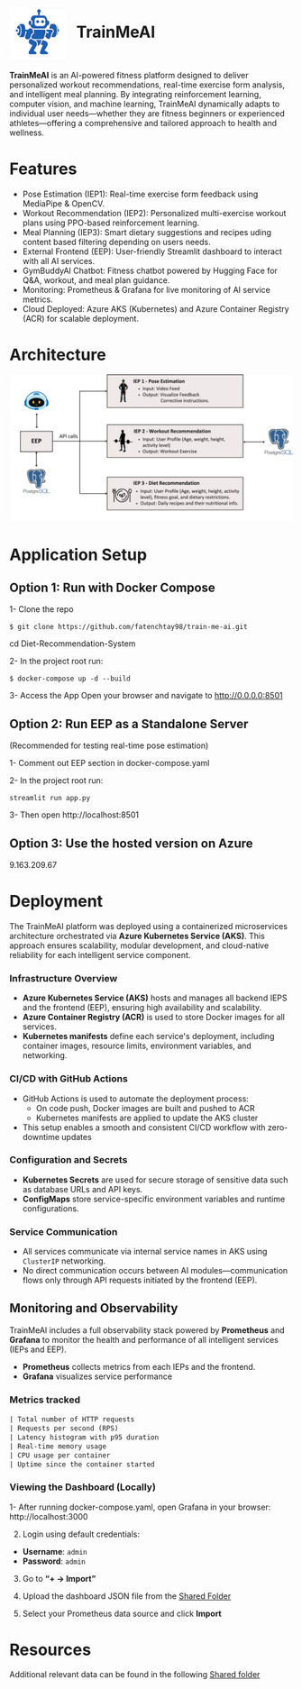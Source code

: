 
<h1 align="left">
  <img src="EEP/static/icons/train-me-ai-small.png" width="100" style="vertical-align: middle; margin-right: 12px;">
  TrainMeAI
</h1>


**TrainMeAI** is an AI-powered fitness platform designed to deliver personalized workout recommendations, real-time exercise form analysis, and intelligent meal planning. By integrating reinforcement learning, computer vision, and machine learning, TrainMeAI dynamically adapts to individual user needs—whether they are fitness beginners or experienced athletes—offering a comprehensive and tailored approach to health and wellness.

# Features

- Pose Estimation (IEP1): Real-time exercise form feedback using MediaPipe & OpenCV.
- Workout Recommendation (IEP2): Personalized multi-exercise workout plans using PPO-based reinforcement learning.
- Meal Planning (IEP3): Smart dietary suggestions and recipes uding content based filtering depending on users  needs.
- External Frontend (EEP): User-friendly Streamlit dashboard to interact with all AI services.
- GymBuddyAI Chatbot: Fitness chatbot powered by Hugging Face for Q&A, workout, and meal plan guidance.
- Monitoring: Prometheus & Grafana for live monitoring of AI service metrics.
- Cloud Deployed: Azure AKS (Kubernetes) and Azure Container Registry (ACR) for scalable deployment.

# Architecture

<div align= "center"><img src="EEP/static/diagrams/architecture.png" width="700" /></div>

# Application Setup

## Option 1: Run with Docker Compose

1- Clone the repo
```
$ git clone https://github.com/fatenchtay98/train-me-ai.git
```
cd Diet-Recommendation-System

2- In the project root run:
```
$ docker-compose up -d --build
```

3- Access the App
Open your browser and navigate to http://0.0.0.0:8501


## Option 2: Run EEP as a Standalone Server
(Recommended for testing real-time pose estimation)

1- Comment out EEP section in docker-compose.yaml

2- In the project root run:
```
streamlit run app.py                                                                        
```
3- Then open http://localhost:8501


## Option 3: Use the hosted version on Azure
9.163.209.67

# Deployment

The TrainMeAI platform was deployed using a containerized microservices architecture orchestrated via **Azure Kubernetes Service (AKS)**. This approach ensures scalability, modular development, and cloud-native reliability for each intelligent service component.

### Infrastructure Overview

- **Azure Kubernetes Service (AKS)** hosts and manages all backend IEPS and the frontend (EEP), ensuring high availability and scalability.
- **Azure Container Registry (ACR)** is used to store Docker images for all services.
- **Kubernetes manifests** define each service's deployment, including container images, resource limits, environment variables, and networking.


### CI/CD with GitHub Actions

- GitHub Actions is used to automate the deployment process:
  - On code push, Docker images are built and pushed to ACR
  - Kubernetes manifests are applied to update the AKS cluster
- This setup enables a smooth and consistent CI/CD workflow with zero-downtime updates

### Configuration and Secrets

- **Kubernetes Secrets** are used for secure storage of sensitive data such as database URLs and API keys.
- **ConfigMaps** store service-specific environment variables and runtime configurations.

### Service Communication

- All services communicate via internal service names in AKS using `ClusterIP` networking.
- No direct communication occurs between AI modules—communication flows only through API requests initiated by the frontend (EEP).


## Monitoring and Observability

TrainMeAI includes a full observability stack powered by **Prometheus** and **Grafana** to monitor the health and performance of all intelligent services (IEPs and EEP).

- **Prometheus** collects metrics from each IEPs and the frontend.
- **Grafana** visualizes service performance

### Metrics tracked
                                           
    | Total number of HTTP requests                    
    | Requests per second (RPS)                        
    | Latency histogram with p95 duration          
    | Real-time memory usage                       
    | CPU usage per container                      
    | Uptime since the container started            

### Viewing the Dashboard (Locally)
1- After running docker-compose.yaml, open Grafana in your browser:
  http://localhost:3000

2. Login using default credentials:
- **Username**: `admin`
- **Password**: `admin`

3. Go to **“+ → Import”**
4. Upload the dashboard JSON file from the [Shared Folder](https://drive.google.com/file/d/1mI9d-6bjJSsqCOKwYUGJ2l11w8t6NpnF/view)


5. Select your Prometheus data source and click **Import**


# Resources
Additional relevant data can be found in the following
[Shared folder](https://drive.google.com/drive/folders/1opgEii5W0dIYtCmPPjr66w7nCjJ_FWEl?usp=sharing)
